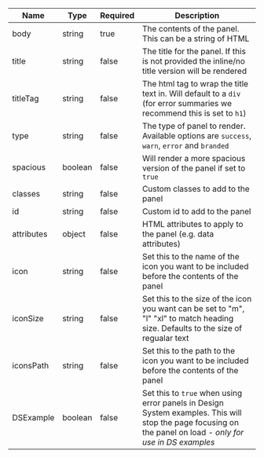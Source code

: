 | Name       | Type    | Required | Description                                                                                                                                                 |
| ---------- | ------- | -------- | ----------------------------------------------------------------------------------------------------------------------------------------------------------- |
| body       | string  | true     | The contents of the panel. This can be a string of HTML                                                                                                     |
| title      | string  | false    | The title for the panel. If this is not provided the inline/no title version will be rendered                                                               |
| titleTag   | string  | false    | The html tag to wrap the title text in. Will default to a `div` (for error summaries we recommend this is set to `h1`)                                      |
| type       | string  | false    | The type of panel to render. Available options are `success`, `warn`, `error` and `branded`                                                                 |
| spacious   | boolean | false    | Will render a more spacious version of the panel if set to `true`                                                                                           |
| classes    | string  | false    | Custom classes to add to the panel                                                                                                                          |
| id         | string  | false    | Custom id to add to the panel                                                                                                                               |
| attributes | object  | false    | HTML attributes to apply to the panel (e.g. data attributes)                                                                                                |
| icon       | string  | false    | Set this to the name of the icon you want to be included before the contents of the panel                                                                   |
| iconSize   | string  | false    | Set this to the size of the icon you want can be set to "m", "l" "xl" to match heading size. Defaults to the size of regualar text                          |
| iconsPath  | string  | false    | Set this to the path to the icon you want to be included before the contents of the panel                                                                   |
| DSExample  | boolean | false    | Set this to `true` when using error panels in Design System examples. This will stop the page focusing on the panel on load - _only for use in DS examples_ |
